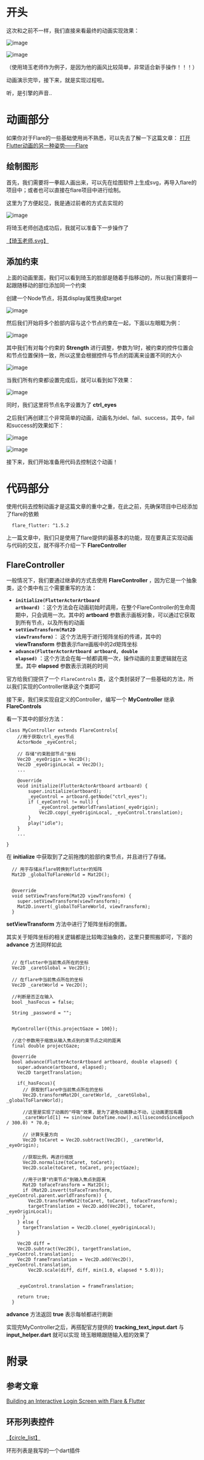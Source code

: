 # 开头

这次和之前不一样，我们直接来看最终的动画实现效果：

![image](https://blog-pic-1256696029.cos.ap-guangzhou.myqcloud.com/one_punch/002.gif)



![image](https://blog-pic-1256696029.cos.ap-guangzhou.myqcloud.com/one_punch/001.gif)

（使用琦玉老师作为例子，是因为他的画风比较简单，非常适合新手操作！！！）

动画演示完毕，接下来，就是实现过程啦。

听，是引擎的声音..

# 动画部分

如果你对于Flare的一些基础使用尚不熟悉，可以先去了解一下这篇文章：
[打开Flutter动画的另一种姿势——Flare](https://juejin.im/post/5d1ac9e051882579cc3cb88f)


## 绘制图形

首先，我们需要将一拳超人画出来，可以先在绘图软件上生成svg，再导入flare的项目中；或者也可以直接在flare项目中进行绘制。

这里为了方便起见，我是通过前者的方式去实现的

![image](https://blog-pic-1256696029.cos.ap-guangzhou.myqcloud.com/one_punch/003.png)

将琦玉老师创造成功后，我就可以准备下一步操作了

[【琦玉老师.svg】](https://blog-pic-1256696029.cos.ap-guangzhou.myqcloud.com/one_punch/one_punch.svg)

## 添加约束

上面的动画里面，我们可以看到琦玉的脸部是随着手指移动的，所以我们需要将一起跟随移动的部位添加同一个约束

创建一个Node节点，将其display属性换成target

![image](https://blog-pic-1256696029.cos.ap-guangzhou.myqcloud.com/one_punch/004.gif)

然后我们开始将多个脸部内容与这个节点约束在一起，下面以左眼眶为例：

![image](https://blog-pic-1256696029.cos.ap-guangzhou.myqcloud.com/one_punch/005.gif)


其中我们有对每个约束的 **Strength** 进行调整，参数为1时，被约束的控件位置会和节点位置保持一致，所以这里会根据控件与节点的距离来设置不同的大小

![image](https://blog-pic-1256696029.cos.ap-guangzhou.myqcloud.com/one_punch/006.png)

当我们所有约束都设置完成后，就可以看到如下效果：

![image](https://blog-pic-1256696029.cos.ap-guangzhou.myqcloud.com/one_punch/007.gif)

同时，我们这里将节点名字设置为了 **ctrl_eyes** 

之后我们再创建三个非常简单的动画，动画名为idel、fail、success，其中，fail和success的效果如下：

![image](https://blog-pic-1256696029.cos.ap-guangzhou.myqcloud.com/one_punch/008.gif)

![image](https://blog-pic-1256696029.cos.ap-guangzhou.myqcloud.com/one_punch/009.gif)

接下来，我们开始准备用代码去控制这个动画！


# 代码部分

使用代码去控制动画才是这篇文章的重中之重，在此之前，先确保项目中已经添加了flare的依赖

```
  flare_flutter: ^1.5.2
```

上一篇文章中，我们只是使用了flare提供的最基本的功能，现在要真正实现动画与代码的交互，就不得不介绍一下 **FlareController** 

## FlareController

一般情况下，我们要通过继承的方式去使用 **FlareController** ，因为它是一个抽象类，这个类中有三个需要重写的方法：

- <code>**initialize(FlutterActorArtboard artboard)**</code> ：这个方法会在动画初始时调用，在整个FlareController的生命周期中，只会调用一次。其中的 **artboard** 参数表示画板对象，可以通过它获取到所有节点，以及所有的动画
- <code>**setViewTransform(Mat2D viewTransform)**</code>： 这个方法用于进行矩阵坐标的传递，其中的 **viewTransform** 参数表示flare画板中的2d矩阵坐标
- <code>**advance(FlutterActorArtboard artboard, double elapsed)**</code> ：这个方法会在每一帧都调用一次，操作动画的主要逻辑就在这里。其中 **elapsed** 参数表示消耗的时间


官方给我们提供了一个 <code>FlareControls</code> 类，这个类封装好了一些基础的方法，所以我们实现的Controller继承这个类即可

接下来，我们来实现自定义的Controller，编写一个 **MyController** 继承 **FlareControls**

看一下其中的部分方法：

```
class MyController extends FlareControls{
    //用于获取ctrl_eyes节点
    ActorNode _eyeControl;
    
    // 存储"约束脸部节点"坐标
    Vec2D _eyeOrigin = Vec2D();
    Vec2D _eyeOriginLocal = Vec2D();
    ...
    
    @override
    void initialize(FlutterActorArtboard artboard) {
        super.initialize(artboard);
        _eyeControl = artboard.getNode("ctrl_eyes");
        if (_eyeControl != null) {
            _eyeControl.getWorldTranslation(_eyeOrigin);
            Vec2D.copy(_eyeOriginLocal, _eyeControl.translation);
        }
        play("idle");
    }
    ...
    
}
```
在 **initialize** 中获取到了之前拖拽的脸部约束节点，并且进行了存储。


```
  // 用于存储从flare转换到flutter的矩阵
  Mat2D _globalToFlareWorld = Mat2D();


  @override
  void setViewTransform(Mat2D viewTransform) {
    super.setViewTransform(viewTransform);
    Mat2D.invert(_globalToFlareWorld, viewTransform);
  }

```

**setViewTransform** 方法中进行了矩阵坐标的倒置。

其实关于矩阵坐标的相关逻辑都是比较晦涩抽象的，这里只要照搬即可，下面的 **advance** 方法同样如此


```

  // 在flutter中当前焦点所在的坐标
  Vec2D _caretGlobal = Vec2D();

  // 在flare中当前焦点所在的坐标
  Vec2D _caretWorld = Vec2D();

  //判断是否正在输入
  bool _hasFocus = false;

  String _password = "";


  MyController({this.projectGaze = 100});
  
  //这个参数用于缩放从输入焦点到约束节点之间的距离
  final double projectGaze;
  
  @override
  bool advance(FlutterActorArtboard artboard, double elapsed) {
    super.advance(artboard, elapsed);
    Vec2D targetTranslation;

    if(_hasFocus){
      // 获取到flare中当前焦点所在的坐标
      Vec2D.transformMat2D(_caretWorld, _caretGlobal, _globalToFlareWorld);

      //这里是实现了动画的"呼吸"效果，是为了避免动画静止不动，让动画更加有趣
      _caretWorld[1] += sin(new DateTime.now().millisecondsSinceEpoch / 300.0) * 70.0;

      // 计算矢量方向
      Vec2D toCaret = Vec2D.subtract(Vec2D(), _caretWorld, _eyeOrigin);

      //获取比例，再进行缩放
      Vec2D.normalize(toCaret, toCaret);
      Vec2D.scale(toCaret, toCaret, projectGaze);

      //用于计算"约束节点"到输入焦点到距离
      Mat2D toFaceTransform = Mat2D();
      if (Mat2D.invert(toFaceTransform, _eyeControl.parent.worldTransform)) {
        Vec2D.transformMat2(toCaret, toCaret, toFaceTransform);
        targetTranslation = Vec2D.add(Vec2D(), toCaret, _eyeOriginLocal);
      }
    } else {
      targetTranslation = Vec2D.clone(_eyeOriginLocal);
    }

    Vec2D diff =
    Vec2D.subtract(Vec2D(), targetTranslation, _eyeControl.translation);
    Vec2D frameTranslation = Vec2D.add(Vec2D(), _eyeControl.translation,
        Vec2D.scale(diff, diff, min(1.0, elapsed * 5.0)));


    _eyeControl.translation = frameTranslation;

    return true;
  }
```
**advance** 方法返回 **true** 表示每帧都进行刷新

实现完MyController之后，再搭配官方提供的 **tracking_text_input.dart** 与 **input_helper.dart** 就可以实现 琦玉眼睛跟随输入框的效果了

# 附录

## 参考文章

[Building an Interactive Login Screen with Flare & Flutter](https://medium.com/2dimensions/building-an-interactive-login-screen-with-flare-flutter-749db628bb51)

## 环形列表控件

[【circle_list】](https://pub.flutter-io.cn/packages/circle_list)

环形列表是我写的一个dart插件



